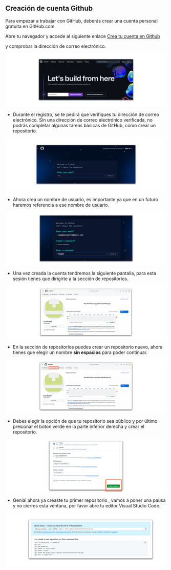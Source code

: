 ## Creación de cuenta Github
Para empezar a trabajar con GitHub, deberás crear una cuenta personal gratuita en GitHub.com <p>Abre tu navegador y accede al siguiente enlace <a href="https://github.com/signup?ref_cta=Sign+up&ref_loc=header+logged+out&ref_page=%2Flogos&source=header">Crea tu cuenta en Github</a></p> y comprobar la dirección de correo electrónico.

![GitHub](img/01.png)

* Durante el registro, se te pedirá que verifiques tu dirección de correo electrónico. Sin una dirección de correo electrónico verificada, no podrás completar algunas tareas básicas de GitHub, como crear un repositorio.

![GitHub](img/02.png)

* Ahora crea un nombre de usuario, es importante ya que en un futuro haremos referencia a ese nombre de usuario.

![GitHub](img/03.png)

* Una vez creada la cuenta tendremos la siguiente pantalla, para esta sesión tienes que dirigirte a la sección de repositorios.

![GitHub](img/04.png)

* En la sección de repositorios puedes crear un repositorio nuevo, ahora tienes que elegir un nombre **sin espacios** para poder continuar.

![GitHub](img/05.png)

* Debes elegir la opción de que tu repositorio sea público y por último presionar el boton verde en la parte inferior derecha y crear el repositorio.

![GitHub](img/06.png)

* Genial ahora ya creaste tu primer repositorio , vamos a poner una pausa y no cierres esta ventana, por favor abre tu editor Visual Studio Code.

![GitHub](img/07.png)
